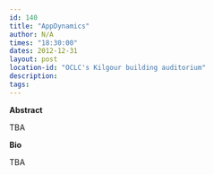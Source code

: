 ```yaml
---
id: 140
title: "AppDynamics"
author: N/A
times: "18:30:00"
dates: 2012-12-31
layout: post
location-id: "OCLC's Kilgour building auditorium"  
description: 
tags: 
---
```

 **Abstract**

TBA  

**Bio**

TBA


